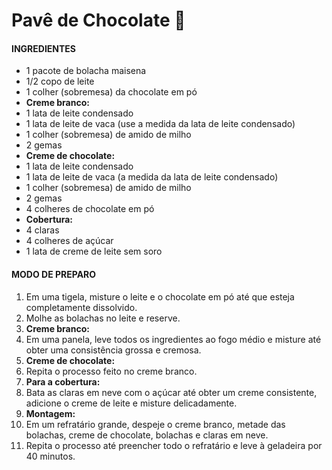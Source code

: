 # Pavê de Chocolate :chocolate_bar:

#### INGREDIENTES

- 1 pacote de bolacha maisena
- 1/2 copo de leite
- 1 colher (sobremesa) da chocolate em pó
- **Creme branco:**
- 1 lata de leite condensado
- 1 lata de leite de vaca (use a medida da lata de leite condensado)
- 1 colher (sobremesa) de amido de milho
- 2 gemas
- **Creme de chocolate:**
- 1 lata de leite condensado
- 1 lata de leite de vaca (a medida da lata de leite condensado)
- 1 colher (sobremesa) de amido de milho
- 2 gemas
- 4 colheres de chocolate em pó
- **Cobertura:**
- 4 claras
- 4 colheres de açúcar
- 1 lata de creme de leite sem soro

#### MODO DE PREPARO

1. Em uma tigela, misture o leite e o chocolate em pó até que esteja completamente dissolvido.
2. Molhe as bolachas no leite e reserve.
3. **Creme branco:**
4. Em uma panela, leve todos os ingredientes ao fogo médio e misture até obter uma consistência grossa e cremosa.
5. **Creme de chocolate:**
6. Repita o processo feito no creme branco.
7. **Para a cobertura:**
8. Bata as claras em neve com o açúcar até obter um creme consistente, adicione o creme de leite e misture delicadamente.
9. **Montagem:**
10. Em um refratário grande, despeje o creme branco, metade das bolachas, creme de chocolate, bolachas e claras em neve.
11. Repita o processo até preencher todo o refratário e leve à geladeira por 40 minutos.
